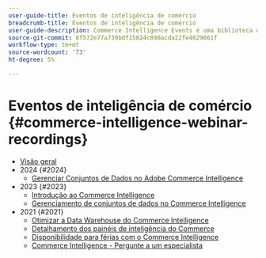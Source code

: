 ```yaml
---
user-guide-title: Eventos de inteligência de comércio
breadcrumb-title: Eventos de inteligência de comércio
user-guide-description: Commerce Intelligence Events é uma biblioteca de vídeos na qual especialistas e colegas compartilham seus pensamentos e ideias sobre o Adobe Commerce Intelligence.
source-git-commit: 8f572e77a739bdf15824c890acda22fe4029661f
workflow-type: tm+mt
source-wordcount: '73'
ht-degree: 5%

---
```



# Eventos de inteligência de comércio  {#commerce-intelligence-webinar-recordings}

+ [Visão geral](overview.md)
+ 2024 {#2024}
   + [Gerenciar Conjuntos de Dados no Adobe Commerce Intelligence](2024/manage-data-sets-adobe-commerce.md)
+ 2023 {#2023}
   + [Introdução ao Commerce Intelligence](2023/getting-started.md)
   + [Gerenciamento de conjuntos de dados no Commerce Intelligence](2023/manage-data-sets.md)
+ 2021 {#2021}
   + [Otimizar a Data Warehouse do Commerce Intelligence](2021-22/optimize-data-warehouse.md)
   + [Detalhamento dos painéis de inteligência do Commerce](2021-22/dashboards-deep-dive.md)
   + [Disponibilidade para férias com o Commerce Intelligence](2021-22/holiday-readiness.md)
   + [Commerce Intelligence - Pergunte a um especialista](2021-22/ask-expert.md)

<!--+ Commerce Events {#commerce-events}
  + [Overview](commerce-events/overview.md)
  + 2022 {#2022}
    + [Top Tips and Tricks for Adobe Campaign Standard](customer-journeys/2022/tips-and-tricks.md)
    + [Develop and customize data models in Adobe [!DNL Campaign Classic]](customer-journeys/2022/data-models.md)

+ Data and insights {#commerce-release-updates}
  + [Overview](commerce-release-updates/overview.md)
  + 2022 {#2022}
    + [Innovations and trends](data-and-insights/2022/innovations.md)
    + [Sensei and Analysis Workspace](data-and-insights/2022/sensei.md)
    + [Personalize and automate with Adobe Target](data-and-insights/2022/personalize.md)
    + [Analytics and Target applications for Mobile and Apps](data-and-insights/2022/mobile-and-apps.md)
    + [Cross Device Analytics and Customer Journey Analytics](data-and-insights/2022/cross-device-analytics.md) -->
